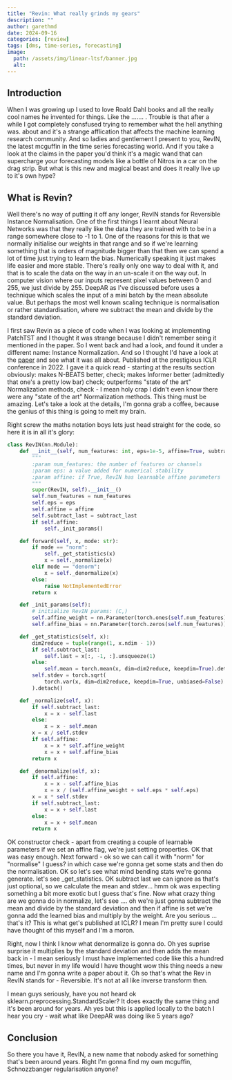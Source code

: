```yaml
---
title: "Revin: What really grinds my gears"
description: ""
author: garethmd
date: 2024-09-16
categories: [review]
tags: [dms, time-series, forecasting]
image:
  path: /assets/img/linear-ltsf/banner.jpg
  alt: 
---
```


## Introduction
When I was growing up I used to love Roald Dahl books and all the really cool names he invented for things. Like the ....... . Trouble is that after a while I got completely consfused trying to remember what the hell anything was.  about and it's a strange afflication that affects the machine learning research community. And so ladies and gentlement I present to you, RevIN, the latest mcguffin in the time series forecasting world. And if you take a look at the claims in the paper you'd think it's a magic wand that can supercharge your forecasting models like a bottle of Nitros in a car on the drag strip. But what is this new and magical beast and does it really live up to it's own hype?

## What is Revin?
Well there's no way of putting it off any longer, RevIN stands for Reversible Instance Normalisation.
One of the first things I learnt about Neural Networks was that they really like the data they are trained with to be in a range somewhere close to -1 to 1. One of the reasons for this is that we normally initialise our weights in that range and so if we're learning something that is orders of magnitude bigger than that then we can spend a lot of time just trying to learn the bias. Numerically speaking it just makes life easier and more stable. There's really only one way to deal with it, and that is to scale the data on the way in an un-scale it on the way out. In computer vision where our inputs represent pixel values between 0 and 255, we just divide by 255. DeepAR as I've discussed before uses a technique which scales the input of a mini batch by the mean absolute value. But perhaps the most well known scaling technique is normalisation or rather standardisation, where we subtract the mean and divide by the standard deviation. 

I first saw Revin as a piece of code when I was looking at implementing PatchTST and I thought it was strange because I didn't remember seing it mentioned in the paper. So I went back and had a look, and found it under a different name: Instance Normalization. And so I thought I'd have a look at the [paper](https://openreview.net/pdf?id=cGDAkQo1C0p) and see what it was all about. Published at the prestigious ICLR conference in 2022. I gave it a quick read - starting at the results section obviously: makes N-BEATS better, check; makes Informer better (admittedly that one's a pretty low bar) check; outperforms "state of the art" Normalization methods, check - I mean holy crap I didn't even know there were any "state of the art" Normalization methods. This thing must be amazing. Let's take a look at the details, I'm gonna grab a coffee, because the genius of this thing is going to melt my brain.

Right screw the maths notation boys lets just head straight for the code, so here it is in all it's glory:

```python
class RevIN(nn.Module):
    def __init__(self, num_features: int, eps=1e-5, affine=True, subtract_last=False):
        """
        :param num_features: the number of features or channels
        :param eps: a value added for numerical stability
        :param affine: if True, RevIN has learnable affine parameters
        """
        super(RevIN, self).__init__()
        self.num_features = num_features
        self.eps = eps
        self.affine = affine
        self.subtract_last = subtract_last
        if self.affine:
            self._init_params()

    def forward(self, x, mode: str):
        if mode == "norm":
            self._get_statistics(x)
            x = self._normalize(x)
        elif mode == "denorm":
            x = self._denormalize(x)
        else:
            raise NotImplementedError
        return x

    def _init_params(self):
        # initialize RevIN params: (C,)
        self.affine_weight = nn.Parameter(torch.ones(self.num_features))
        self.affine_bias = nn.Parameter(torch.zeros(self.num_features))

    def _get_statistics(self, x):
        dim2reduce = tuple(range(1, x.ndim - 1))
        if self.subtract_last:
            self.last = x[:, -1, :].unsqueeze(1)
        else:
            self.mean = torch.mean(x, dim=dim2reduce, keepdim=True).detach()
        self.stdev = torch.sqrt(
            torch.var(x, dim=dim2reduce, keepdim=True, unbiased=False) + self.eps
        ).detach()

    def _normalize(self, x):
        if self.subtract_last:
            x = x - self.last
        else:
            x = x - self.mean
        x = x / self.stdev
        if self.affine:
            x = x * self.affine_weight
            x = x + self.affine_bias
        return x

    def _denormalize(self, x):
        if self.affine:
            x = x - self.affine_bias
            x = x / (self.affine_weight + self.eps * self.eps)
        x = x * self.stdev
        if self.subtract_last:
            x = x + self.last
        else:
            x = x + self.mean
        return x
```

OK constructor check - apart from creating a couple of learnable parameters if we set an affine flag, we're just setting properties. OK that was easy enough. Next forward - ok so we can call it with "norm" for "normalise" I guess? in which case we're gonna get some stats and then do the normalisation. OK so let's see what mind bending stats we're gonna generate. let's see _get_statistics. OK subtract last we can ignore as that's just optional, so we calculate the mean and stdev... hmm ok was expecting something a bit more exotic but I guess that's fine. Now what crazy thing are we gonna do in normalize, let's see .... oh we're just gonna subtract the mean and divide by the standard deviation and then if affine is set we're gonna add the learned bias and multiply by the weight. Are you serious ... that's it? This is what get's published at ICLR? I mean I'm pretty sure I could have thought of this myself and I'm a moron. 

Right, now I think I know what denormalize is gonna do. Oh yes suprise surprise it multiplies by the standard deviation and then adds the mean back in - I mean seriously I must have implemented code like this a hundred times, but never in my life would I have thought wow this thing needs a new name and I'm gonna write a paper about it. Oh so that's what the Rev in RevIN stands for - Reversible. It's not at all like inverse transform then. 

I mean guys seriously, have you not heard ok sklearn.preprocessing.StandardScaler? It does exactly the same thing and it's been around for years. Ah yes but this is applied locally to the batch I hear you cry - wait what like DeepAR was doing like 5 years ago? 

## Conclusion
So there you have it, RevIN, a new name that nobody asked for something that's been around years. Right I'm gonna find my own mcguffin, Schnozzbanger regularisation anyone?